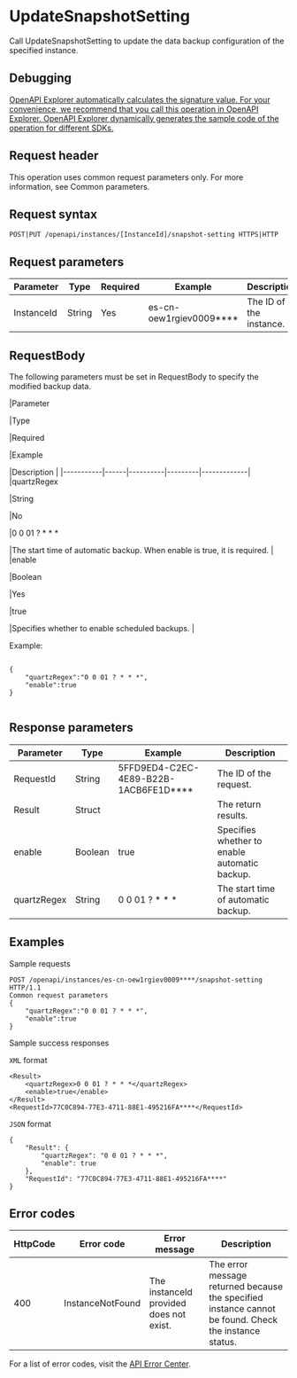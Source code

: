 # UpdateSnapshotSetting

Call UpdateSnapshotSetting to update the data backup configuration of the specified instance.

## Debugging

[OpenAPI Explorer automatically calculates the signature value. For your convenience, we recommend that you call this operation in OpenAPI Explorer. OpenAPI Explorer dynamically generates the sample code of the operation for different SDKs.](https://api.aliyun.com/#product=elasticsearch&api=UpdateSnapshotSetting&type=ROA&version=2017-06-13)

## Request header

This operation uses common request parameters only. For more information, see Common parameters.

## Request syntax

```
POST|PUT /openapi/instances/[InstanceId]/snapshot-setting HTTPS|HTTP
```

## Request parameters

|Parameter|Type|Required|Example|Description|
|---------|----|--------|-------|-----------|
|InstanceId|String|Yes|es-cn-oew1rgiev0009\*\*\*\*|The ID of the instance. |

## RequestBody

The following parameters must be set in RequestBody to specify the modified backup data.

|Parameter

|Type

|Required

|Example

|Description |
|-----------|------|----------|---------|-------------|
|quartzRegex

|String

|No

|0 0 01 ? \* \* \*

|The start time of automatic backup. When enable is true, it is required. |
|enable

|Boolean

|Yes

|true

|Specifies whether to enable scheduled backups. |

Example:

```

{
    "quartzRegex":"0 0 01 ? * * *",
    "enable":true
}
            
```

## Response parameters

|Parameter|Type|Example|Description|
|---------|----|-------|-----------|
|RequestId|String|5FFD9ED4-C2EC-4E89-B22B-1ACB6FE1D\*\*\*\*|The ID of the request. |
|Result|Struct| |The return results. |
|enable|Boolean|true|Specifies whether to enable automatic backup. |
|quartzRegex|String|0 0 01 ? \* \* \*|The start time of automatic backup. |

## Examples

Sample requests

```
POST /openapi/instances/es-cn-oew1rgiev0009****/snapshot-setting HTTP/1.1
Common request parameters
{
    "quartzRegex":"0 0 01 ? * * *",
    "enable":true
}
```

Sample success responses

`XML` format

```
<Result>
    <quartzRegex>0 0 01 ? * * *</quartzRegex>
    <enable>true</enable>
</Result>
<RequestId>77C0C894-77E3-4711-88E1-495216FA****</RequestId>
```

`JSON` format

```
{
    "Result": {
        "quartzRegex": "0 0 01 ? * * *",
        "enable": true
    },
    "RequestId": "77C0C894-77E3-4711-88E1-495216FA****"
}
```

## Error codes

|HttpCode|Error code|Error message|Description|
|--------|----------|-------------|-----------|
|400|InstanceNotFound|The instanceId provided does not exist.|The error message returned because the specified instance cannot be found. Check the instance status.|

For a list of error codes, visit the [API Error Center](https://error-center.alibabacloud.com/status/product/elasticsearch).

